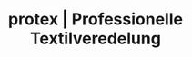 ---
title: "protex | Professionelle Textilveredelung"
url: /freilassing/protex-professionelle-textilveredelung/
shop: Kleidung
---